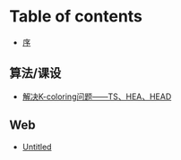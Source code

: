 # Table of contents

* [序](README.md)

## 算法/课设 <a id="graph"></a>

* [解决K-coloring问题——TS、HEA、HEAD](graph/graph-coloring.md)

## Web

* [Untitled](web/untitled.md)

